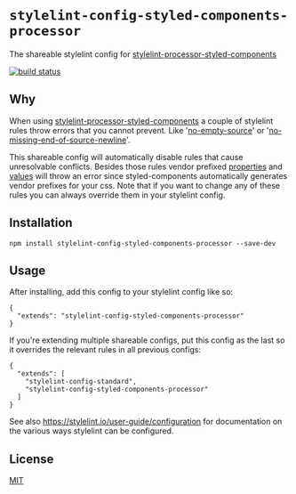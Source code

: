 # `stylelint-config-styled-components-processor`

The shareable stylelint config for [stylelint-processor-styled-components](https://github.com/styled-components/stylelint-processor-styled-components)

[![build status][build-badge]][build-url]

## Why

When using [stylelint-processor-styled-components](https://github.com/styled-components/stylelint-processor-styled-components)
a couple of stylelint rules throw errors that you cannot prevent. Like 
'[no-empty-source](https://stylelint.io/user-guide/rules/no-empty-source)' or 
'[no-missing-end-of-source-newline](https://stylelint.io/user-guide/rules/no-missing-end-of-source-newline)'.

This shareable config will automatically disable rules that cause unresolvable conflicts. Besides
those rules vendor prefixed [properties](https://stylelint.io/user-guide/rules/property-no-vendor-prefix)
and [values](https://stylelint.io/user-guide/rules/value-no-vendor-prefix) will throw an error since
styled-components automatically generates vendor prefixes for your css. Note that if you want to
change any of these rules you can always override them in your stylelint config.

## Installation

```
npm install stylelint-config-styled-components-processor --save-dev
```

## Usage

After installing, add this config to your stylelint config like so:

```
{
  "extends": "stylelint-config-styled-components-processor"
}
```

If you're extending multiple shareable configs, put this config as the last so it overrides the relevant rules in all previous configs:

```
{
  "extends": [
    "stylelint-config-standard",
    "stylelint-config-styled-components-processor"
  ]
}
```

See also https://stylelint.io/user-guide/configuration for documentation on the various ways
stylelint can be configured.

## License

[MIT](http://ismay.mit-license.org/)

[build-badge]: https://travis-ci.org/styled-components/stylelint-config-styled-components-processor.svg?branch=master
[build-url]: https://travis-ci.org/styled-components/stylelint-config-styled-components-processor
